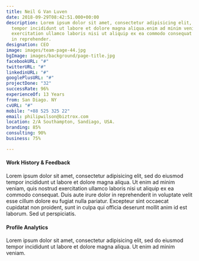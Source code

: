 ```yaml
---
title: Neil G Van Luven
date: 2018-09-29T08:42:51.000+00:00
description: Lorem ipsum dolor sit amet, consectetur adipisicing elit, sed do eiusmod
  tempor incididunt ut labore et dolore magna aliqua.enim ad minim veniam, quis nostrud
  exercitation ullamco laboris nisi ut aliquip ex ea commodo consequat irure dolor
  in reprehender.
designation: CEO
image: images/team-page-44.jpg
bgImage: images/background/page-title.jpg
facebookURL: "#"
twitterURL: "#"
linkedinURL: "#"
googlePlusURL: "#"
projectDone: "32"
successRate: 96%
experienceOf: 13 Years
from: San Diago. NY
cvURL: "#"
mobile: "+88 525 325 22"
email: philipwilson@biztrox.com
location: 2/A Southampton, Sandiago, USA.
branding: 85%
consulting: 90%
business: 75%

---
```

#### Work History  & Feedback

Lorem ipsum dolor sit amet, consectetur adipisicing elit, sed do eiusmod tempor incididunt ut labore et dolore magna aliqua. Ut enim ad minim veniam, quis nostrud exercitation ullamco laboris nisi ut aliquip ex ea commodo consequat. Duis aute irure dolor in reprehenderit in voluptate velit esse cillum dolore eu fugiat nulla pariatur. Excepteur sint occaecat cupidatat non proident, sunt in culpa qui officia deserunt mollit anim id est laborum. Sed ut perspiciatis.

#### Profile Analytics

Lorem ipsum dolor sit amet, consectetur adipisicing elit, sed do eiusmod tempor incididunt ut labore et dolore magna aliqua. Ut enim ad minim veniam.